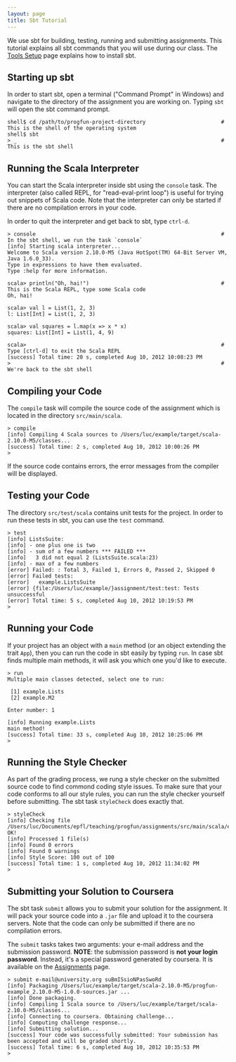 ```yaml
---
layout: page
title: Sbt Tutorial
---
```


We use sbt for building, testing, running and submitting assignments. This tutorial explains all sbt commands that you will use during our class. The [Tools Setup](view?page=ToolsSetup) page explains how to install sbt.

## Starting up sbt

In order to start sbt, open a terminal ("Command Prompt" in Windows) and navigate to the directory of the assignment you are working on. Typing `sbt` will open the sbt command prompt.

    shell$ cd /path/to/progfun-project-directory                        # This is the shell of the operating system
    shell$ sbt
    > _                                                                 # This is the sbt shell


## Running the Scala Interpreter

You can start the Scala interpreter inside sbt using the `console` task. The interpreter (also called REPL, for "read-eval-print loop") is useful for trying out snippets of Scala code. Note that the interpreter can only be started if there are no compilation errors in your code.

In order to quit the interpreter and get back to sbt, type `ctrl-d`.

    > console                                                           # In the sbt shell, we run the task `console`
    [info] Starting scala interpreter...
    Welcome to Scala version 2.10.0-M5 (Java HotSpot(TM) 64-Bit Server VM, Java 1.6.0_33).
    Type in expressions to have them evaluated.
    Type :help for more information.
    
    scala> println("Oh, hai!")                                          # This is the Scala REPL, type some Scala code
    Oh, hai!
    
    scala> val l = List(1, 2, 3)
    l: List[Int] = List(1, 2, 3)
    
    scala> val squares = l.map(x => x * x)
    squares: List[Int] = List(1, 4, 9)
    
    scala>                                                              # Type [ctrl-d] to exit the Scala REPL
    [success] Total time: 20 s, completed Aug 10, 2012 10:08:23 PM
    >                                                                   # We're back to the sbt shell


## Compiling your Code

The `compile` task will compile the source code of the assignment which is located in the directory `src/main/scala`.

    > compile
    [info] Compiling 4 Scala sources to /Users/luc/example/target/scala-2.10.0-M5/classes...
    [success] Total time: 2 s, completed Aug 10, 2012 10:00:26 PM
    > 

If the source code contains errors, the error messages from the compiler will be displayed.


## Testing your Code

The directory `src/test/scala` contains unit tests for the project. In order to run these tests in sbt, you can use the `test` command.



    > test
    [info] ListsSuite:
    [info] - one plus one is two
    [info] - sum of a few numbers *** FAILED ***
    [info]   3 did not equal 2 (ListsSuite.scala:23)
    [info] - max of a few numbers
    [error] Failed: : Total 3, Failed 1, Errors 0, Passed 2, Skipped 0
    [error] Failed tests:
    [error]   example.ListsSuite
    [error] {file:/Users/luc/example/}assignment/test:test: Tests unsuccessful
    [error] Total time: 5 s, completed Aug 10, 2012 10:19:53 PM
    > 


## Running your Code

If your project has an object with a `main` method (or an object extending the trait `App`), then you can run the code in sbt easily by typing `run`. In case sbt finds multiple main methods, it will ask you which one you'd like to execute.

    > run
    Multiple main classes detected, select one to run:
    
     [1] example.Lists
     [2] example.M2
    
    Enter number: 1
    
    [info] Running example.Lists 
    main method!
    [success] Total time: 33 s, completed Aug 10, 2012 10:25:06 PM
    >


## Running the Style Checker

As part of the grading process, we rung a style checker on the submitted source code to find commond coding style issues. To make sure that your code conforms to all our style rules, you can run the style checker yourself before submitting. The sbt task `styleCheck` does exactly that.

    > styleCheck
    [info] Checking file /Users/luc/Documents/epfl/teaching/progfun/assignments/src/main/scala/example/Lists.scala... OK!
    [info] Processed 1 file(s)
    [info] Found 0 errors
    [info] Found 0 warnings
    [info] Style Score: 100 out of 100
    [success] Total time: 1 s, completed Aug 10, 2012 11:34:02 PM
    > 



## Submitting your Solution to Coursera

The sbt task `submit` allows you to submit your solution for the assignment. It will pack your source code into a `.jar` file and upload it to the coursera servers. Note that the code can only be submitted if there are no compilation errors.

The `submit` tasks takes two arguments: your e-mail address and the submission password. **NOTE**: the submission password is **not your login password**. Instead, it's a special password generated by coursera. It is available on the [Assignments](../assignment/index) page.

    > submit e-mail@university.org suBmISsioNPasSwoRd
    [info] Packaging /Users/luc/example/target/scala-2.10.0-M5/progfun-example_2.10.0-M5-1.0.0-sources.jar ...
    [info] Done packaging.
    [info] Compiling 1 Scala source to /Users/luc/example/target/scala-2.10.0-M5/classes...
    [info] Connecting to coursera. Obtaining challenge...
    [info] Computing challenge response...
    [info] Submitting solution...
    [success] Your code was successfully submitted: Your submission has been accepted and will be graded shortly.
    [success] Total time: 6 s, completed Aug 10, 2012 10:35:53 PM
    > 



